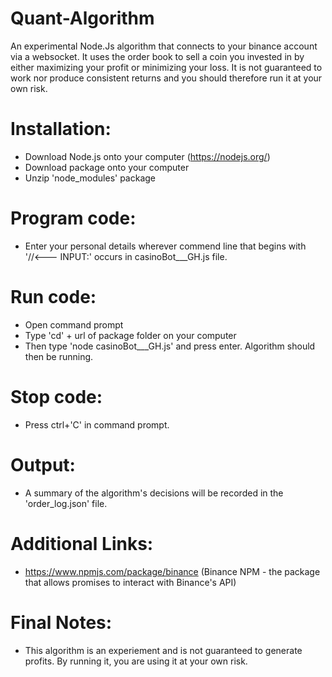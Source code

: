 # Quant-Algorithm
An experimental Node.Js algorithm that connects to your binance account via a websocket. It uses the order book to sell a coin you invested in by either maximizing your profit or minimizing your loss. It is not guaranteed to work nor produce consistent returns and you should therefore run it at your own risk.

# Installation:
- Download Node.js onto your computer (https://nodejs.org/)
- Download package onto your computer
- Unzip 'node_modules' package

# Program code:
- Enter your personal details wherever commend line that begins with '//<--- INPUT:' occurs in casinoBot___GH.js file. 

# Run code:
- Open command prompt
- Type 'cd' + url of package folder on your computer
- Then type 'node casinoBot___GH.js' and press enter. Algorithm should then be running.

# Stop code:
- Press ctrl+'C' in command prompt.

# Output:
- A summary of the algorithm's decisions will be recorded in the 'order_log.json' file.

# Additional Links:
- https://www.npmjs.com/package/binance (Binance NPM - the package that allows promises to interact with Binance's API)

# Final Notes:
- This algorithm is an experiement and is not guaranteed to generate profits. By running it, you are using it at your own risk.

